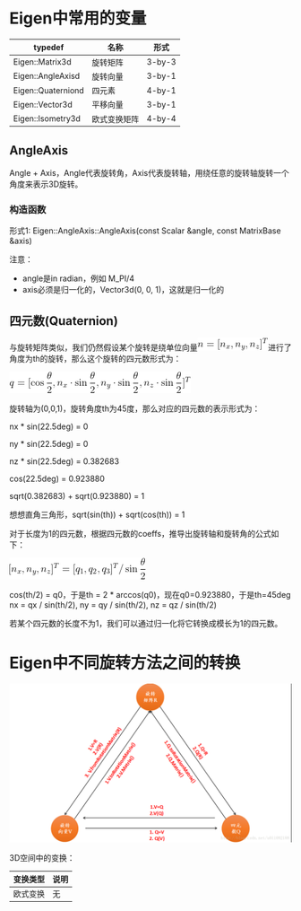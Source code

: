 

# Eigen中常用的变量

typedef | 名称 | 形式
----|----|----
Eigen::Matrix3d | 旋转矩阵 | 3-by-3
Eigen::AngleAxisd | 旋转向量 | 3-by-1
Eigen::Quaterniond | 四元素 | 4-by-1
Eigen::Vector3d | 平移向量 | 3-by-1
Eigen::Isometry3d | 欧式变换矩阵 | 4-by-4

## AngleAxis

Angle + Axis，Angle代表旋转角，Axis代表旋转轴，用绕任意的旋转轴旋转一个角度来表示3D旋转。

### 构造函数

形式1: Eigen::AngleAxis::AngleAxis(const Scalar &angle, const MatrixBase<Derived> &axis)

注意：
- angle是in radian，例如 M_PI/4
- axis必须是归一化的，Vector3d(0, 0, 1)，这就是归一化的

## 四元数(Quaternion)

与旋转矩阵类似，我们仍然假设某个旋转是绕单位向量![unit rotation vector](imgs/unit_vector.gif "unit rotation vector")进行了角度为th的旋转，那么这个旋转的四元数形式为：

![quaternion](imgs/quaternion_from_rotation_vector.gif "quaternion1")

旋转轴为(0,0,1)，旋转角度th为45度，那么对应的四元数的表示形式为：

nx * sin(22.5deg) = 0

ny * sin(22.5deg) = 0

nz * sin(22.5deg) = 0.382683

cos(22.5deg) = 0.923880

sqrt(0.382683) + sqrt(0.923880) = 1

想想直角三角形，sqrt(sin(th)) + sqrt(cos(th)) = 1

对于长度为1的四元数，根据四元数的coeffs，推导出旋转轴和旋转角的公式如下：

![RotationVector_from_Q](imgs/RotationVector_from_Quaternion.gif "RotationVector_from_Q")

cos(th/2) = q0，于是th = 2 * arccos(q0)，现在q0=0.923880，于是th=45deg
nx = qx / sin(th/2), ny = qy / sin(th/2), nz = qz / sin(th/2)

若某个四元数的长度不为1，我们可以通过归一化将它转换成模长为1的四元数。





# Eigen中不同旋转方法之间的转换

![trans_among_rotations](imgs/Eigen_rotation_transformator.png "trans_among_rotations")

3D空间中的变换：


变换类型|说明
----|----
欧式变换 | 无